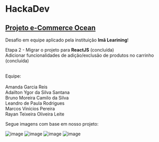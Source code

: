 # HackaDev

## [Projeto e-Commerce Ocean](https://ocean-moda-praia.netlify.app/)

Desafio em equipe aplicado pela instituição <b>Imã Learining</b>!

Etapa 2 - Migrar o projeto para <b>ReactJS</b> (concluída) <br />
          Adicionar funcionalidades de adição/exclusão de produtos no carrinho (concluída) <br />

<br />
Equipe: <br /><br />
          Amanda Garcia Reis <br />
          Adailton Ygor da Silva Santana <br />
          Bruno Moreira Camilo da Silva <br />
          Leandro de Paula Rodrigues <br />
          Marcos Vinícios Pereira <br />
          Rayan Teixeira Oliveira Leite <br />    
          
          
Segue imagens com base em nosso projeto:

![image](https://user-images.githubusercontent.com/104847461/187329306-5eac6cb5-073f-4f6d-af90-62e9bea35ffc.png)
![image](https://user-images.githubusercontent.com/104847461/187329382-cc5706e4-b5ba-44b8-bab4-57ffec599971.png)
![image](https://user-images.githubusercontent.com/104847461/187329439-5e126f32-ee68-40c3-b376-022b57b478b3.png)
![image](https://user-images.githubusercontent.com/104847461/187329498-31c5eda3-224b-4f04-ae7a-d14c1833f1ea.png)
